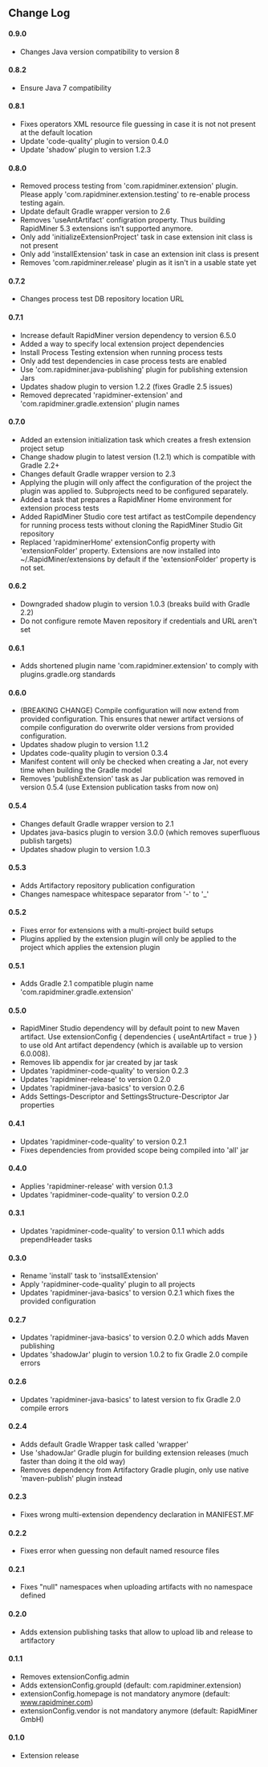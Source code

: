 ## Change Log

#### 0.9.0
* Changes Java version compatibility to version 8

#### 0.8.2
* Ensure Java 7 compatibility

#### 0.8.1
* Fixes operators XML resource file guessing in case it is not not present at the default location
* Update 'code-quality' plugin to version 0.4.0
* Update 'shadow' plugin to version 1.2.3

#### 0.8.0
* Removed process testing from 'com.rapidminer.extension' plugin. Please apply 'com.rapidminer.extension.testing'
  to re-enable process testing again.
* Update default Gradle wrapper version to 2.6
* Removes 'useAntArtifact' configration property. Thus building RapidMiner 5.3 extensions isn't supported anymore.
* Only add 'initializeExtensionProject' task in case extension init class is not present
* Only add 'installExtension' task in case an extension init class is present
* Removes 'com.rapidminer.release' plugin as it isn't in a usable state yet

#### 0.7.2
* Changes process test DB repository location URL

#### 0.7.1
* Increase default RapidMiner version dependency to version 6.5.0
* Added a way to specify local extension project dependencies
* Install Process Testing extension when running process tests
* Only add test dependencies in case process tests are enabled
* Use 'com.rapidminer.java-publishing' plugin for publishing extension Jars
* Updates shadow plugin to version 1.2.2 (fixes Gradle 2.5 issues)
* Removed deprecated 'rapidminer-extension' and 'com.rapidminer.gradle.extension' plugin names

#### 0.7.0
* Added an extension initialization task which creates a fresh extension project setup
* Change shadow plugin to latest version (1.2.1) which is compatible with Gradle 2.2+
* Changes default Gradle wrapper version to 2.3
* Applying the plugin will only affect the configuration of the project the plugin was applied to. Subprojects need to be configured separately.
* Added a task that prepares a RapidMiner Home environment for extension process tests
* Added RapidMiner Studio core test artifact as testCompile dependency for running process tests without cloning the RapidMiner Studio Git repository
* Replaced 'rapidminerHome' extensionConfig property with 'extensionFolder' property.
  Extensions are now installed into ~/.RapidMiner/extensions by default if the 'extensionFolder' property is not set.

#### 0.6.2
* Downgraded shadow plugin to version 1.0.3 (breaks build with Gradle 2.2)
* Do not configure remote Maven repository if credentials and URL aren't set

#### 0.6.1
* Adds shortened plugin name 'com.rapidminer.extension' to comply with plugins.gradle.org standards

#### 0.6.0
* (BREAKING CHANGE) Compile configuration will now extend from provided configuration. This ensures that newer artifact versions of compile configuration do overwrite older versions from provided configuration.
* Updates shadow plugin to version 1.1.2
* Updates code-quality plugin to version 0.3.4
* Manifest content will only be checked when creating a Jar, not every time when building the Gradle model
* Removes 'publishExtension' task as Jar publication was removed in version 0.5.4 (use Extension publication tasks from now on)

#### 0.5.4
* Changes default Gradle wrapper version to 2.1
* Updates java-basics plugin to version 3.0.0 (which removes superfluous publish targets)
* Updates shadow plugin to version 1.0.3

#### 0.5.3
* Adds Artifactory repository publication configuration
* Changes namespace whitespace separator from '-' to '_'

#### 0.5.2
* Fixes error for extensions with a multi-project build setups
* Plugins applied by the extension plugin will only be applied to the project which applies the extension plugin  

#### 0.5.1
* Adds Gradle 2.1 compatible plugin name 'com.rapidminer.gradle.extension'

#### 0.5.0
* RapidMiner Studio dependency will by default point to new Maven artifact. Use extensionConfig { dependencies { useAntArtifact = true } } to use old Ant artifact dependency (which is available up to version 6.0.008).
* Removes lib appendix for jar created by jar task
* Updates 'rapidminer-code-quality' to version 0.2.3
* Updates 'rapidminer-release' to version 0.2.0
* Updates 'rapidminer-java-basics' to version 0.2.6
* Adds Settings-Descriptor and SettingsStructure-Descriptor Jar properties

#### 0.4.1
* Updates 'rapidminer-code-quality' to version 0.2.1
* Fixes dependencies from provided scope being compiled into 'all' jar

#### 0.4.0
* Applies 'rapidminer-release' with version 0.1.3
* Updates 'rapidminer-code-quality' to version 0.2.0

#### 0.3.1
* Updates 'rapidminer-code-quality' to version 0.1.1 which adds prependHeader tasks

#### 0.3.0
* Rename 'install' task to 'instsallExtension'
* Apply 'rapidminer-code-quality' plugin to all projects
* Updates 'rapidminer-java-basics' to version 0.2.1 which fixes the provided configuration

#### 0.2.7
* Updates 'rapidminer-java-basics' to version 0.2.0 which adds Maven publishing
* Updates 'shadowJar' plugin to version 1.0.2 to fix Gradle 2.0 compile errors

#### 0.2.6
* Updates 'rapidminer-java-basics' to latest version to fix Gradle 2.0 compile errors

#### 0.2.4
* Adds default Gradle Wrapper task called 'wrapper'
* Use 'shadowJar' Gradle plugin for building extension releases (much faster than doing it the old way)
* Removes dependency from Artifactory Gradle plugin, only use native 'maven-publish' plugin instead

#### 0.2.3
* Fixes wrong multi-extension dependency declaration in MANIFEST.MF

#### 0.2.2
* Fixes error when guessing non default named resource files

#### 0.2.1
* Fixes "null" namespaces when uploading artifacts with no namespace defined

#### 0.2.0
* Adds extension publishing tasks that allow to upload lib and release to artifactory

#### 0.1.1
* Removes extensionConfig.admin
* Adds extensionConfig.groupId  (default: com.rapidminer.extension)
* extensionConfig.homepage is not mandatory anymore (default: www.rapidminer.com)
* extensionConfig.vendor is not mandatory anymore (default: RapidMiner GmbH)

#### 0.1.0
* Extension release
